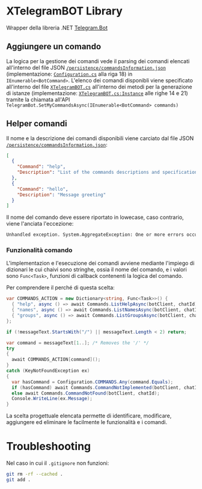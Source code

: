 # XTelegramBOT Library
Wrapper della libreria .NET [Telegram.Bot](https://github.com/TelegramBots/Telegram.Bot)

## Aggiungere un comando 
La logica per la gestione dei comandi vede il parsing dei comandi elencati all'interno del file JSON [`/persistence/commandsInformation.json`](/persistence/commandsInformation.json) (implementazione: [`Configuration.cs`](/Configuration.cs) alla riga 18) in `IEnumerable<BotCommand>`. L'elenco dei comandi disponibli viene specificato all'interno del file [`XTelegramBOT.cs`](/src/XTelegramBOT.cs) all'interno dei metodi per la generazione di istanze (implementazione: [`XTelegramBOT.cs:Instance`](/src/XTelegramBOT.cs) alle righe 14 e 21) tramite la chiamata all'API `TelegramBot.SetMyCommandsAsync(IEnumerable<BotCommand> commands)`

## Helper comandi
Il nome e la descrizione dei comandi disponibili viene carciato dal file JSON [`/persistence/commandsInformation.json`](/persistence/commandsInformation.json):
```json
[
  {
    "Command": "help",
    "Description": "List of the commands descriptions and specifications"
  },
  {
    "Command": "hello",
    "Description": "Message greeting"
  }
]
```
Il nome del comando deve essere riportato in lowecase, caso contrario, viene l'anciata l'eccezione:
```sh
Unhandled exception. System.AggregateException: One or more errors occurred. (Bad Request: BOT_COMMAND_INVALID) ---> Telegram.Bot.Exceptions.ApiRequestException: Bad Request: BOT_COMMAND_INVALID
```

### Funzionalità comando
L'implementazion e l'esecuzione dei comandi avviene mediante l'impiego di dizionari le cui chaivi sono stringhe, ossia il nome del comando, e i valori sono `Func<Task>`, funzioni di callback contenenti la logica del comando.

Per comprendere il perché di questa scelta:
```cs
var COMMANDS_ACTION = new Dictionary<string, Func<Task>>() {
  { "help", async () => await Commands.ListHelpAsync(botClient, chatId) },
  { "names", async () => await Commands.ListNamesAsync(botClient, chatId) },
  { "groups", async () => await Commands.ListGroupsAsync(botClient, chatId) }
};

if (!messageText.StartsWith("/") || messageText.Length < 2) return;

var command = messageText[1..]; /* Removes the '/' */
try
{
  await COMMANDS_ACTION[command]();
}
catch (KeyNotFoundException ex)
{
  var hasCommand = Configuration.COMMANDS.Any(command.Equals);
  if (hasCommand) await Commands.CommandNotImplemented(botClient, chatId);
  else await Commands.CommandNotFound(botClient, chatId);
  Console.WriteLine(ex.Message);
}
```
La scelta progettuale elencata permette di identificare, modificare, aggiungere ed eliminare le facilmente le funzionalità e i comandi. 

# Troubleshooting
Nel caso in cui il `.gitignore` non funzioni:
```sh
git rm -rf --cached .
git add .
```